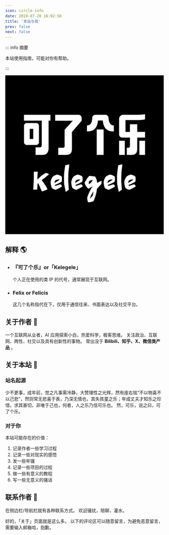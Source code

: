 ```yaml
---
icon: circle-info
date: 2019-07-28 16:02:58
title: '本站与我'
prev: false
next: false
---
```


::: info 摘要

本站使用指南，可能对你有帮助。

:::

<!--- more --->

![](/logo-black-bg.png)

## 解释 🌎

- ### 『可了个乐』or「Kelegele」

  个人正在使用的类 IP 的代号，通常展现于互联网。

- ### Felix or Felicis

  这几个名称指代在下，仅用于通信往来、书面表达以及社交平台。

## 关于作者 🌈

一个互联网从业者，AI 应用探索小白，热爱科学，极客思维。
关注政治、互联网、两性、社交以及具有创新性的事物。
常出没于 **Bilibili、知乎、X、微信类产品** 。

## 关于本站 🌴

### 站名起源

少不更事，成年前，觉之凡事需冷静，大赞理性之光辉，然有座右铭“不以物喜不以己悲”，然则常无悲喜于表，乃深无情也，其失孩童之乐；年成丈夫才知乐之珍惜，求其甚切，非唯于己也，何者，人之乐乃信可乐也。
然，可乐，说之曰，可了个乐。

### 对于你

本站可能存在的价值：

1. 记录作者一些学习过程
2. 记录一些对现实的感悟
3. 发一些牢骚
4. 记录一些项目的过程
5. 做一些有意义的教程
6. 写一些无意义的骚话

## 联系作者 🙉

在侧边栏/导航栏就有各种联系方式。
欢迎骚扰，陪聊，灌水。

好的，「关于」页面就是这么多。
以下的评论区可以随意留言，为避免恶意留言，需要输入邮箱哈，抱歉。
